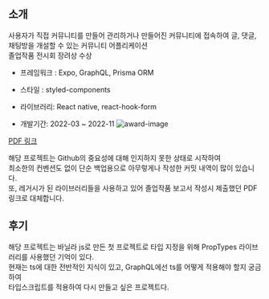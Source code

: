 ## 소개

사용자가 직접 커뮤니티를 만들어 관리하거나 만들어진 커뮤니티에 접속하여 글, 댓글, 채팅방을 개설할 수 있는 커뮤니티 어플리케이션  
졸업작품 전시회 장려상 수상

- 프레임워크 : Expo, GraphQL, Prisma ORM

- 스타일 : styled-components

- 라이브러리: React native, react-hook-form

- 개발기간: 2022-03 ~ 2022-11
  ![award-image](/images/strandImages/award.png)

[PDF 링크](https://sae.kangnam.ac.kr/comm/cmnFile/download.do?encFileGrpSeq=4f774a85ee1c244fb2d7942c12bb1e79&encFileSeq=c3bdef1247f09487f2e42c3026e536b0)

해당 프로젝트는 Github의 중요성에 대해 인지하지 못한 상태로 시작하여  
최소한의 컨벤션도 없이 단순 백업용으로 아무렇게나 작성한 커밋 내역이 많이 있습니다.  
또, 레거시가 된 라이브러리들을 사용하고 있어 졸업작품 보고서 작성시 제출했던 PDF 링크로 대체합니다.

## 후기

해당 프로젝트는 바닐라 js로 만든 첫 프로젝트로 타입 지정을 위해 PropTypes 라이브러리를 사용했던 기억이 있다.  
현재는 ts에 대한 전반적인 지식이 있고, GraphQL에선 ts를 어떻게 적용해야 할지 궁금하여  
타입스크립트를 적용하여 다시 만들고 싶은 프로젝트다.
